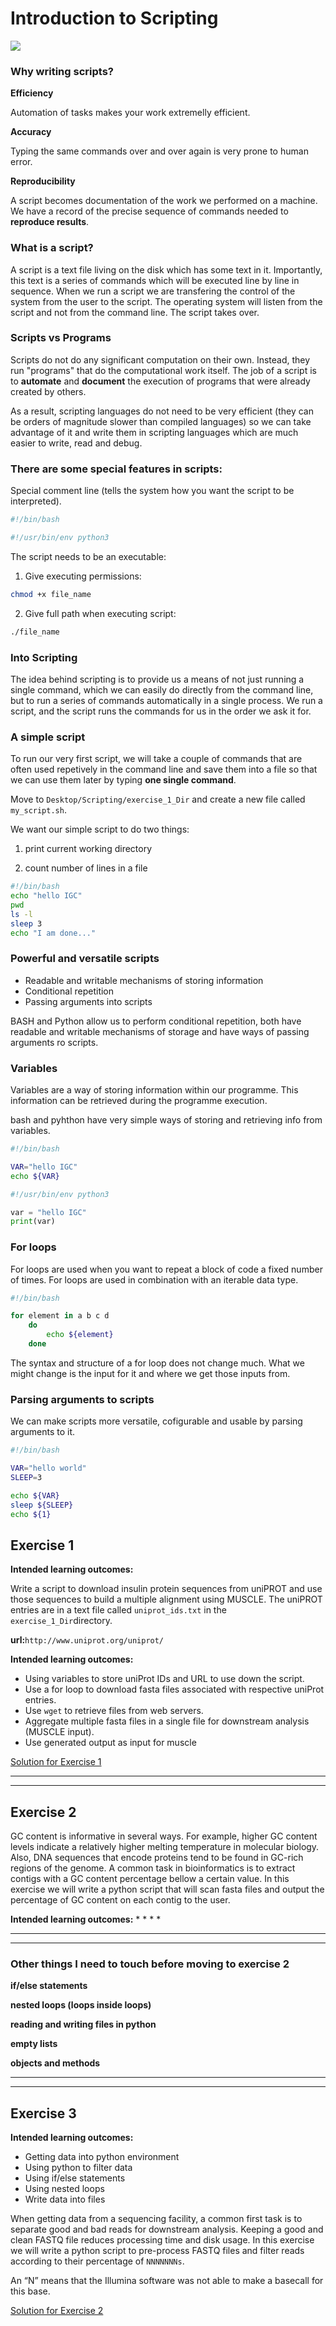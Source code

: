 # Introduction to Scripting 

![](../assets/readme_img/scripting.jpg)

### Why writing scripts?

**Efficiency** 

Automation of tasks makes your work extremelly efficient. 

**Accuracy**

Typing the same commands over and over again is very prone to human error.

**Reproducibility**

A script becomes documentation of the work we performed on a machine. We have a record of the precise sequence of commands needed to **reproduce results**. 

### What is a script?

A script is a text file living on the disk which has some text in it. Importantly, this text is a series of commands which will be executed line by line in sequence. When we run a script we are transfering the control of the system from the user to the script. The operating system will listen from the script and not from the command line. The script takes over.  

### Scripts vs Programs

Scripts do not do any significant computation on their own. Instead, they run "programs" that do the computational work itself. The job of a script is to **automate** and **document** the execution of programs that were already created by others. 

As a result, scripting languages do not need to be very efficient (they can be orders of magnitude slower than compiled languages) so we can take advantage of it and write them in scripting languages which are much easier to write, read and debug.  


### There are some special features in scripts:

Special comment line (tells the system how you want the script to be interpreted).

```bash
#!/bin/bash
```
```python
#!/usr/bin/env python3
```
The script needs to be an executable:

1) Give executing permissions:
```bash
chmod +x file_name
```

2) Give full path when executing script:
```bash
./file_name
```

### Into Scripting
The idea behind scripting is to provide us a means of not just running a single command, which we can easily do directly from the command line, but to run a series of commands automatically in a single process. We run a script, and the script runs the commands for us in the order we ask it for.

### A simple script

To run our very first script, we will take a couple of commands that are often used repetively in the command line and save them into a file so that we can use them later by typing **one single command**.

Move to `Desktop/Scripting/exercise_1_Dir` and create a new file called `my_script.sh`. 

We want our simple script to do two things:

1) print current working directory

2) count number of lines in a file

```bash
#!/bin/bash
echo "hello IGC"
pwd
ls -l
sleep 3
echo "I am done..."
```

### Powerful and versatile scripts

* Readable and writable mechanisms of storing information
* Conditional repetition 
* Passing arguments into scripts

BASH and Python allow us to perform conditional repetition, both have readable and writable mechanisms of storage and have ways of passing arguments ro scripts.

### Variables

Variables are a way of storing information within our programme. This information can be retrieved during the programme execution. 

bash and pyhthon have very simple ways of storing and retrieving info from variables.

```bash
#!/bin/bash

VAR="hello IGC"
echo ${VAR}
```
```python
#!/usr/bin/env python3

var = "hello IGC"
print(var)
```
### For loops
For loops are used when you want to repeat a block of code a fixed number of times. For loops are used in combination with an iterable data type.

```bash
#!/bin/bash

for element in a b c d
    do
        echo ${element}
    done
```
The syntax and structure of a for loop does not change much. What we might change is the input for it and where we get those inputs from. 

### Parsing arguments to scripts

We can make scripts more versatile, cofigurable and usable by parsing arguments to it. 

```bash
#!/bin/bash

VAR="hello world"
SLEEP=3

echo ${VAR}
sleep ${SLEEP}
echo ${1}
```

## Exercise 1

**Intended learning outcomes:**

Write a script to download insulin protein sequences from uniPROT and use those sequences to build a multiple alignment using MUSCLE. The uniPROT entries are in a text file called `uniprot_ids.txt` in the `exercise_1_Dir`directory.


**url:**`http://www.uniprot.org/uniprot/`

**Intended learning outcomes:**

   * Using variables to store uniProt IDs and URL to use down the script.
   * Use a for loop to download fasta files associated with respective uniProt entries.
   * Use `wget` to retrieve files from web servers.
   * Aggregate multiple fasta files in a single file for downstream analysis (MUSCLE input).
   * Use generated output as input for muscle 

[Solution for Exercise 1](Solution_1.md)

***********************************************************************
***********************************************************************

###


###


###


###

## Exercise 2

GC content is informative in several ways. For example, higher GC content levels indicate a relatively higher melting temperature in molecular biology. Also, DNA sequences that encode proteins tend to be found in GC-rich regions of the genome. A common task in bioinformatics is to extract contigs with a GC content percentage bellow a certain value. 
In this exercise we will write a python script that will scan fasta files and output the percentage of GC content on each contig to the user.

**Intended learning outcomes:**
*
*
*
*

***********************************************************************
***********************************************************************

### Other things I need to touch before moving to exercise 2

**if/else statements**

**nested loops (loops inside loops)**

**reading and writing files in python**

**empty lists**

**objects and methods**

***********************************************************************
***********************************************************************


## Exercise 3

**Intended learning outcomes:**

* Getting data into python environment 
* Using python to filter data
* Using if/else statements 
* Using nested loops 
* Write data into files

When getting data from a sequencing facility, a common first task is to separate good and bad reads for downstream analysis. Keeping a good and clean FASTQ file reduces processing time and disk usage.
In this exercise we will write a python script to pre-process FASTQ files and filter reads according to their percentage of `NNNNNNNs`.

An “N” means that the Illumina software was not able to make a basecall for this base. 


[Solution for Exercise 2](Solution_2.md)




















